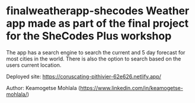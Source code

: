 # finalweatherapp-shecodes Weather app made as part of the final project for the SheCodes Plus workshop 
The app has a search engine to search the current and 5 day forecast for most cities in the world. There is also the option to search based on the users current location.

Deployed site: https://coruscating-pithivier-62e626.netlify.app/

Author: Keamogetse Mohlala (https://www.linkedin.com/in/keamogetse-mohlala/)
